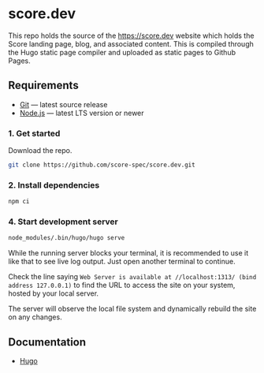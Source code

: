 # score.dev

This repo holds the source of the <https://score.dev> website which holds the Score landing page, blog, and associated content. This is compiled through the Hugo static page compiler and uploaded as static pages to Github Pages.

## Requirements

- [Git](https://git-scm.com/) — latest source release
- [Node.js](https://nodejs.org/) — latest LTS version or newer

### 1. Get started

Download the repo.

```bash
git clone https://github.com/score-spec/score.dev.git
```

### 2. Install dependencies

```bash
npm ci
```

### 4. Start development server

```bash
node_modules/.bin/hugo/hugo serve
```

While the running server blocks your terminal, it is recommended to use it like that to see live log output. Just open another terminal to continue.

Check the line saying `Web Server is available at //localhost:1313/ (bind address 127.0.0.1)` to find the URL to access the site on your system, hosted by your local server.

The server will observe the local file system and dynamically rebuild the site on any changes.

## Documentation

- [Hugo](https://gohugo.io/documentation/)
